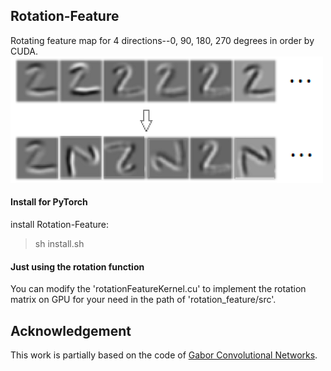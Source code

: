 ## Rotation-Feature

Rotating feature map for 4 directions--0, 90, 180, 270 degrees in order by CUDA.
![rotation feature](image/untitle.png)

#### Install for PyTorch

install Rotation-Feature:

> sh install.sh

#### Just using the rotation function

You can modify the 'rotationFeatureKernel.cu' to implement the rotation matrix on GPU for your need in the path of 'rotation_feature/src'.

## Acknowledgement

This work is partially based on the code of [Gabor Convolutional Networks](https://github.com/bczhangbczhang/Gabor-Convolutional-Networks).